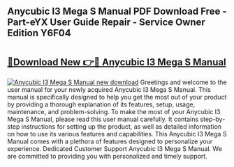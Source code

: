 ## Anycubic I3 Mega S Manual PDF Download Free - Part-eYX User Guide Repair - Service Owner Edition Y6F04

# <h2><a href="http://cf25990.oget.top/?id=Anycubic+I3+Mega+S+Manual">🔗Download New 👉🔴 Anycubic I3 Mega S Manual</a></h2>

[![Anycubic I3 Mega S Manual new download](https://i.imgur.com/5g1atiW.png)](http://cf25990.oget.top/?id=Anycubic+I3+Mega+S+Manual)
Greetings and welcome to the user manual for your newly acquired Anycubic I3 Mega S Manual. This manual is specifically designed to help you get the most out of your product by providing a thorough explanation of its features, setup, usage, maintenance, and problem-solving. To make the most of your Anycubic I3 Mega S Manual, please read this user manual carefully. It contains step-by-step instructions for setting up the product, as well as detailed information on how to use its various features and capabilities. This Anycubic I3 Mega S Manual comes with a plethora of features designed to personalize your experience. Dedicated Customer Support Anycubic I3 Mega S Manual. We are committed to providing you with personalized and timely support.
